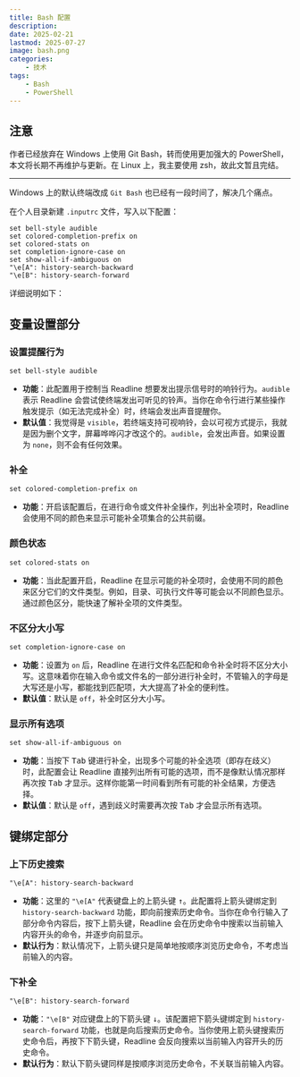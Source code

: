 ```yaml
---
title: Bash 配置
description: 
date: 2025-02-21
lastmod: 2025-07-27
image: bash.png
categories:
    - 技术
tags:
    - Bash
    - PowerShell
---
```


## 注意

作者已经放弃在 Windows 上使用 Git Bash，转而使用更加强大的 PowerShell，本文将长期不再维护与更新。在 Linux 上，我主要使用 zsh，故此文暂且完结。

---

Windows 上的默认终端改成 `Git Bash` 也已经有一段时间了，解决几个痛点。

在个人目录新建 `.inputrc` 文件，写入以下配置：

```config
set bell-style audible
set colored-completion-prefix on
set colored-stats on
set completion-ignore-case on
set show-all-if-ambiguous on
"\e[A": history-search-backward
"\e[B": history-search-forward
```

详细说明如下：

## 变量设置部分

### 设置提醒行为

`set bell-style audible`

- **功能**：此配置用于控制当 Readline 想要发出提示信号时的响铃行为。`audible` 表示 Readline 会尝试使终端发出可听见的铃声。当你在命令行进行某些操作触发提示（如无法完成补全）时，终端会发出声音提醒你。
- **默认值**：我觉得是 `visible`，若终端支持可视响铃，会以可视方式提示，我就是因为删个文字，屏幕哗哗闪才改这个的。`audible`，会发出声音。如果设置为 `none`，则不会有任何效果。

### 补全

`set colored-completion-prefix on`

- **功能**：开启该配置后，在进行命令或文件补全操作，列出补全项时，Readline 会使用不同的颜色来显示可能补全项集合的公共前缀。

### 颜色状态

`set colored-stats on`

- **功能**：当此配置开启，Readline 在显示可能的补全项时，会使用不同的颜色来区分它们的文件类型。例如，目录、可执行文件等可能会以不同颜色显示。通过颜色区分，能快速了解补全项的文件类型。

### 不区分大小写

`set completion-ignore-case on`

- **功能**：设置为 `on` 后，Readline 在进行文件名匹配和命令补全时将不区分大小写。这意味着你在输入命令或文件名的一部分进行补全时，不管输入的字母是大写还是小写，都能找到匹配项，大大提高了补全的便利性。
- **默认值**：默认是 `off`，补全时区分大小写。

### 显示所有选项

`set show-all-if-ambiguous on`

- **功能**：当按下 <kbd>Tab</kbd> 键进行补全，出现多个可能的补全选项（即存在歧义）时，此配置会让 Readline 直接列出所有可能的选项，而不是像默认情况那样再次按 <kbd>Tab</kbd> 才显示。这样你能第一时间看到所有可能的补全结果，方便选择。
- **默认值**：默认是 `off`，遇到歧义时需要再次按 <kbd>Tab</kbd> 才会显示所有选项。

## 键绑定部分

### 上下历史搜索

`"\e[A": history-search-backward`

- **功能**：这里的 `"\e[A"` 代表键盘上的上箭头键 <kbd>↑</kbd>。此配置将上箭头键绑定到 `history-search-backward` 功能，即向前搜索历史命令。当你在命令行输入了部分命令内容后，按下上箭头键，Readline 会在历史命令中搜索以当前输入内容开头的命令，并逐步向前显示。
- **默认行为**：默认情况下，上箭头键只是简单地按顺序浏览历史命令，不考虑当前输入的内容。

### 下补全

`"\e[B": history-search-forward`

- **功能**：`"\e[B"` 对应键盘上的下箭头键 <kbd>↓</kbd>。该配置把下箭头键绑定到 `history-search-forward` 功能，也就是向后搜索历史命令。当你使用上箭头键搜索历史命令后，再按下下箭头键，Readline 会反向搜索以当前输入内容开头的历史命令。
- **默认行为**：默认下箭头键同样是按顺序浏览历史命令，不关联当前输入内容。
